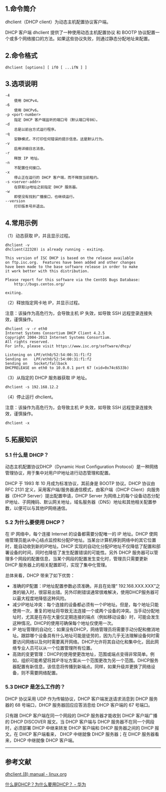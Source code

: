 ## 1.命令简介
dhclient（DHCP client）为动态主机配置协议客户端。

DHCP 客户端 dhclient 提供了一种使用动态主机配置协议 和 BOOTP 协议配置一个或多个网络接口的方法。如果这些协议失败，则通过静态分配地址来配置。
## 2.命令格式
```
dhclient [options] [ if0 [ ...ifN ] ]
```
## 3.选项说明
```
-4
	使用 DHCPv4。
-6
	使用 DHCPv6。
-p <port-number>
	指定 DHCP 客户端监听的端口号（默认端口号86）。
-d
	总是以前台方式运行程序。
-q
	安静模式，不打印任何错误的提示信息。这是默认行为。
-v
	启用详细日志消息。
-r
	释放 IP 地址。
-n
	不配置任何接口。
-x
	停止正在运行的 DHCP 客户端，而不释放当前租约。
-s <server-addr>
	在获取ip地址之前指定 DHCP 服务器。
-w
	即使没有找到广播接口，也继续运行。
--version
	打印版本号并退出。
```
## 4.常用示例
（1）动态获取 IP，并且显示过程。
```shell
dhclient -v
dhclient(22320) is already running - exiting. 

This version of ISC DHCP is based on the release available
on ftp.isc.org.  Features have been added and other changes
have been made to the base software release in order to make
it work better with this distribution.

Please report for this software via the CentOS Bugs Database:
    http://bugs.centos.org/

exiting.
```
（2）释放指定网卡地 IP，并显示过程。

注意：该操作为高危行为，会导致主机 IP 失效，如导致 SSH 远程登录连接失效，谨慎操作。
```shell
dhclient -v -r eth0
Internet Systems Consortium DHCP Client 4.2.5
Copyright 2004-2013 Internet Systems Consortium.
All rights reserved.
For info, please visit https://www.isc.org/software/dhcp/

Listening on LPF/eth0/52:54:00:31:f1:f2
Sending on   LPF/eth0/52:54:00:31:f1:f2
Sending on   Socket/fallback
DHCPRELEASE on eth0 to 10.0.0.1 port 67 (xid=0x74c6533b)
```

（3）从指定的 DHCP 服务器获取 IP 地址。
```shell
dhclient -s 192.168.12.2
```

（4）停止运行 dhclient。

注意：该操作为高危行为，会导致主机 IP 失效，如导致 SSH 远程登录连接失效，谨慎操作。
```shell
dhclient -x
```

## 5.拓展知识
### 5.1 什么是 DHCP？
动态主机配置协议DHCP（Dynamic Host Configuration Protocol）是一种网络管理协议，用于集中对用户IP地址进行动态管理和配置。

DHCP 于 1993 年 10 月成为标准协议，其前身是 BOOTP 协议。DHCP 协议由 RFC 2131 定义，采用客户端/服务器通信模式，由客户端（DHCP Client）向服务器（DHCP Server）提出配置申请，DHCP Server 为网络上的每个设备动态分配IP地址、子网掩码、默认网关地址，域名服务器（DNS）地址和其他相关配置参数，以便可以与其他IP网络通信。

### 5.2 为什么要使用 DHCP？
在 IP 网络中，每个连接 Internet 的设备都需要分配唯一的 IP 地址。DHCP 使网络管理员能从中心结点监控和分配IP地址。当某台计算机移到网络中的其它位置时，能自动收到新的IP地址。DHCP 实现的自动化分配IP地址不仅降低了配置和部署设备的时间，同时也降低了发生配置错误的可能性。另外 DHCP 服务器可以管理多个网段的配置信息，当某个网段的配置发生变化时，管理员只需要更新 DHCP 服务器上的相关配置即可，实现了集中化管理。

总体来看，DHCP 带来了如下优势：

- 准确的IP配置：IP地址配置参数必须准确，并且在处理“ 192.168.XXX.XXX”之类的输入时，很容易出错。另外印刷错误通常很难解决，使用DHCP服务器可以最大程度地降低这种风险。
- 减少IP地址冲突：每个连接的设备都必须有一个IP地址。但是，每个地址只能使用一次，重复的地址将导致无法连接一个或两个设备的冲突。当手动分配地址时，尤其是在存在大量仅定期连接的端点（例如移动设备）时，可能会发生这种情况。DHCP的使用可确保每个地址仅使用一次。
- IP 地址管理的自动化：如果没有DHCP，网络管理员将需要手动分配和撤消地址。跟踪哪个设备具有什么地址可能是徒劳的，因为几乎无法理解设备何时需要访问网络以及何时需要离开网络。DHCP允许将其自动化和集中化，因此网络专业人员可以从一个位置管理所有位置。
- 高效的变更管理：DHCP的使用使更改地址，范围或端点变得非常简单。例如，组织可能希望将其IP寻址方案从一个范围更改为另一个范围。DHCP服务器配置有新信息，该信息将传播到新端点。同样，如果升级并更换了网络设备，则不需要网络配置。

### 5.3 DHCP 是怎么工作的？
DHCP 协议采用 UDP 作为传输协议，DHCP 客户端发送请求消息到 DHCP 服务器的 68 号端口，DHCP 服务器回应应答消息给 DHCP 客户端的 67 号端口。

只有跟 DHCP 客户端在同一个网段的 DHCP 服务器才能收到 DHCP 客户端广播的 DHCP DISCOVER 报文。当 DHCP 客户端与 DHCP 服务器不在同一个网段时，必须部署 DHCP 中继来转发 DHCP 客户端和 DHCP 服务器之间的 DHCP 报文。在 DHCP 客户端看来， DHCP 中继就像 DHCP 服务器；在 DHCP 服务器看来，DHCP 中继就像 DHCP 客户端。

---
## 参考文献
[dhclient.(8) manual - linux.org](https://www.linux.org/docs/man8/dhclient.html)

[什么是DHCP？为什么要用DHCP？ - 华为](https://info.support.huawei.com/info-finder/encyclopedia/zh/DHCP.html)
